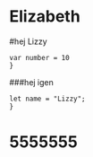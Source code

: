 
# Elizabeth
#hej Lizzy
```javascript{
var number = 10
}
```
###hej igen
```javascript{
let name = "Lizzy";
} 
```
# 5555555
